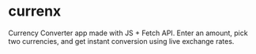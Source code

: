 # currenx
Currency Converter app made with JS + Fetch API. Enter an amount, pick two currencies, and get instant conversion using live exchange rates.
